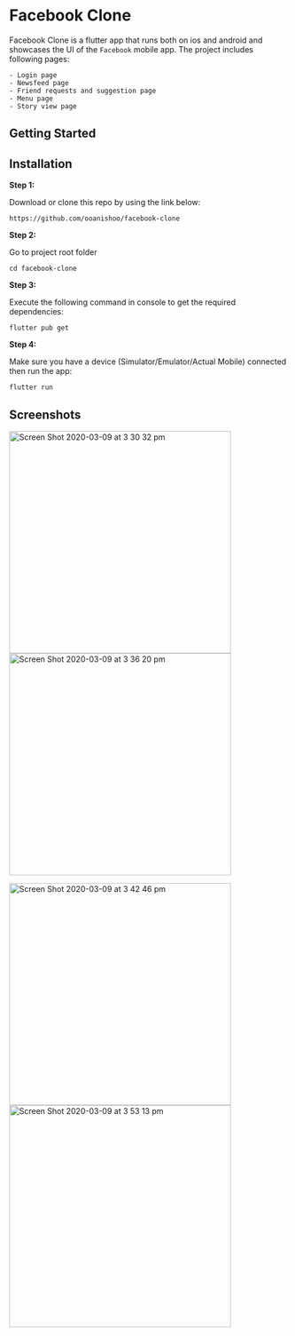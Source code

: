 # Facebook Clone
Facebook Clone is a flutter app that runs both on ios and android and showcases the UI of the `Facebook` mobile app. The project includes following pages:
    
    - Login page
    - Newsfeed page
    - Friend requests and suggestion page
    - Menu page
    - Story view page
    
## Getting Started

## Installation

**Step 1:**

Download or clone this repo by using the link below:

```
https://github.com/ooanishoo/facebook-clone
```

**Step 2:**

Go to project root folder
``` 
cd facebook-clone
```

**Step 3:**

Execute the following command in console to get the required dependencies: 

``` 
flutter pub get 
```
**Step 4:**

Make sure you have a device (Simulator/Emulator/Actual Mobile) connected then run the app:

``` 
flutter run
```
## Screenshots
<p>
<img width="400" alt="Screen Shot 2020-03-09 at 3 30 32 pm" src="https://user-images.githubusercontent.com/9260574/76183047-1689f380-621b-11ea-9516-fcdd3d32dbb6.png">
<img width="400" alt="Screen Shot 2020-03-09 at 3 36 20 pm" src="https://user-images.githubusercontent.com/9260574/76183193-bc3d6280-621b-11ea-9108-e5bc0f12ffed.png">
</p>
<p>
<img width="400" alt="Screen Shot 2020-03-09 at 3 42 46 pm" src="https://user-images.githubusercontent.com/9260574/76183475-a11f2280-621c-11ea-8b0c-c954ec2ac82b.png">
<img width="400" alt="Screen Shot 2020-03-09 at 3 53 13 pm" src="https://user-images.githubusercontent.com/9260574/76183902-1808eb00-621e-11ea-9f45-6378fe95862e.png">
</p>





